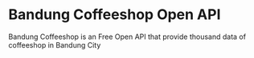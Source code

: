# Bandung Coffeeshop Open API 

Bandung Coffeeshop is an Free Open API that provide thousand data of coffeeshop in Bandung City

